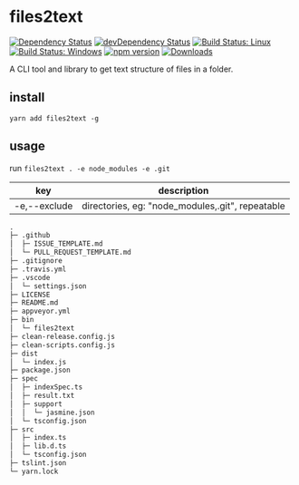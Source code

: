 # files2text

[![Dependency Status](https://david-dm.org/plantain-00/files2text.svg)](https://david-dm.org/plantain-00/files2text)
[![devDependency Status](https://david-dm.org/plantain-00/files2text/dev-status.svg)](https://david-dm.org/plantain-00/files2text#info=devDependencies)
[![Build Status: Linux](https://travis-ci.org/plantain-00/files2text.svg?branch=master)](https://travis-ci.org/plantain-00/files2text)
[![Build Status: Windows](https://ci.appveyor.com/api/projects/status/github/plantain-00/files2text?branch=master&svg=true)](https://ci.appveyor.com/project/plantain-00/files2text/branch/master)
[![npm version](https://badge.fury.io/js/files2text.svg)](https://badge.fury.io/js/files2text)
[![Downloads](https://img.shields.io/npm/dm/files2text.svg)](https://www.npmjs.com/package/files2text)

A CLI tool and library to get text structure of files in a folder.

## install

`yarn add files2text -g`

## usage

run `files2text . -e node_modules -e .git`

key | description
--- | ---
-e,--exclude | directories, eg: "node_modules,.git", repeatable

```txt
.
├─ .github
│  ├─ ISSUE_TEMPLATE.md
│  └─ PULL_REQUEST_TEMPLATE.md
├─ .gitignore
├─ .travis.yml
├─ .vscode
│  └─ settings.json
├─ LICENSE
├─ README.md
├─ appveyor.yml
├─ bin
│  └─ files2text
├─ clean-release.config.js
├─ clean-scripts.config.js
├─ dist
│  └─ index.js
├─ package.json
├─ spec
│  ├─ indexSpec.ts
│  ├─ result.txt
│  ├─ support
│  │  └─ jasmine.json
│  └─ tsconfig.json
├─ src
│  ├─ index.ts
│  ├─ lib.d.ts
│  └─ tsconfig.json
├─ tslint.json
└─ yarn.lock
```
